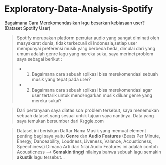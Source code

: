 # Exploratory-Data-Analysis-Spotify
Bagaimana Cara Merekomendasikan lagu besarkan kebiasaan user? (Dataset Spotify User)
> Spotify merupakan platform pemutar audio yang sangat diminati oleh masyakarat dunia, tidak terkecuali di Indonesia,setiap user mempunyai preferensi musik yang berbeda beda, dimulai dari yang umum adalah genre lagu yang mereka suka, saya merinci problem saya sebagai berikut :
>- 1. Bagaimana cara sebuah aplikasi bisa merekomendasi sebuah musik yang tepat pada user?
>- 2. Bagaimana cara sebuah aplikasi bisa merekomendasi agar user tertarik untuk mendengarkan musik diluar genre yang mereka sukai?

>Dari pertanyaan saya diatas soal problem tersebut, saya menemukan sebuah dataset yang sesuai untuk tujuan saya nantinya.
Data yang saya temukan bersumber dari Kaggle.com

> Dataset ini berisikan Daftar Nama Musik yang memuat element penting bagi saya yaitu **Genre** dan **Audio Features** (Beats Per Minute,  Energy, Danceability, Loudness, Liveness, Valance, Acousticness, Speechiness)
>Dimana Arti dari Nilai Audio Features ini adalah contoh Acousticness --> **Semakin tinggi** nilainya bahwa sebuah lagu semakin **akustik** lagu tersebut.
.
